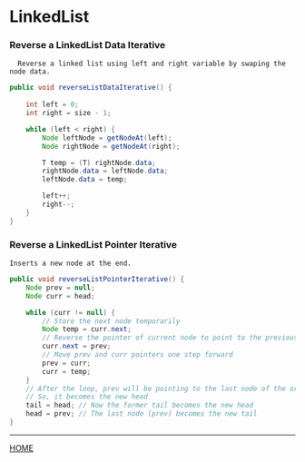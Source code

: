# LinkedList    

### Reverse a LinkedList Data Iterative
      Reverse a linked list using left and right variable by swaping the node data.
```java
public void reverseListDataIterative() {
     
    int left = 0;
    int right = size - 1;

    while (left < right) {
        Node leftNode = getNodeAt(left);
        Node rightNode = getNodeAt(right);

        T temp = (T) rightNode.data;
        rightNode.data = leftNode.data;
        leftNode.data = temp;

        left++;
        right--;
    }
}
```
### Reverse a LinkedList Pointer Iterative
 	Inserts a new node at the end.
```java
public void reverseListPointerIterative() {
    Node prev = null;
    Node curr = head;

    while (curr != null) {
        // Store the next node temporarily
        Node temp = curr.next;
        // Reverse the pointer of current node to point to the previous node
        curr.next = prev;
        // Move prev and curr pointers one step forward
        prev = curr;
        curr = temp;
    }
    // After the loop, prev will be pointing to the last node of the original list
    // So, it becomes the new head
    tail = head; // Now the former tail becomes the new head
    head = prev; // The last node (prev) becomes the new tail
}
```

---
[HOME](https://github.com/Piyushresonit/DataStructureAndAlgorithm/blob/master/README.md)